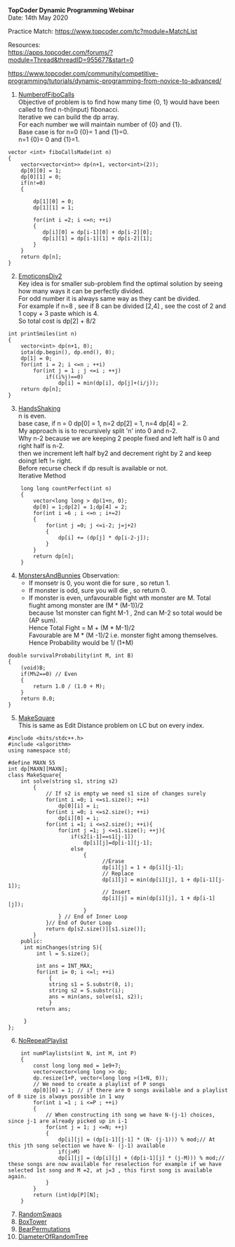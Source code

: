 **TopCoder Dynamic Programming Webinar**  
Date: 14th May 2020

Practice Match:
https://www.topcoder.com/tc?module=MatchList  

Resources:  
https://apps.topcoder.com/forums/?module=Thread&threadID=955677&start=0  

https://www.topcoder.com/community/competitive-programming/tutorials/dynamic-programming-from-novice-to-advanced/  

1. [NumberofFiboCalls](https://community.topcoder.com/stat?c=problem_statement&pm=2292&rd=10709)  
Objective of problem is to find how many time {0, 1} would have been called to find n-th(input) fibonacci.  
Iterative we can build the dp array.  
For each number we will maintain number of {0} and {1}.  
Base case is for n=0 {0}= 1 and {1}=0.  
n=1 {0}= 0 and {1}=1.  
```
vector <int> fiboCallsMade(int n)
{
 	vector<vector<int>> dp(n+1, vector<int>(2));
 	dp[0][0] = 1;
 	dp[0][1] = 0;
    if(n!=0)
    {

        dp[1][0] = 0;
        dp[1][1] = 1;

        for(int i =2; i <=n; ++i)
        {
           dp[i][0] = dp[i-1][0] + dp[i-2][0];
           dp[i][1] = dp[i-1][1] + dp[i-2][1];
        }
    }
    return dp[n];
}

```
2. [EmoticonsDiv2](https://community.topcoder.com/stat?c=problem_statement&pm=13041&rd=15845)  
Key idea is for smaller sub-problem find the optimal solution by seeing how many ways it can be perfectly divided.  
For odd number it is always same way as they cant be divided.  
For example if n=8 , see if 8 can be divided [2,4] , see the cost of 2 and 1 copy + 3 paste which is 4.  
So total cost is dp[2] + 8/2  
```
int printSmiles(int n)
{
    vector<int> dp(n+1, 0);
    iota(dp.begin(), dp.end(), 0);
    dp[1] = 0;
    for(int i = 2; i <=n ; ++i)
        for(int j = 1 ; j <=i ; ++j)
    		if((i%j)==0)
    			dp[i] = min(dp[i], dp[j]+(i/j));
    return dp[n];
}
````

3. [HandsShaking](https://community.topcoder.com/stat?c=problem_statement&pm=7868&rd=10777)  
n is even.  
base case, if n = 0 dp[0] = 1, n=2 dp[2] = 1, n=4 dp[4] = 2.  
My approach is is to recursively split 'n' into 0 and n-2.  
Why n-2 because we are keeping 2 people fixed and left half is 0 and right half is n-2.  
then we increment left half by2 and decrement right by 2 and keep doingt left != right.  
Before recurse check if dp result is available or not.  
Iterative Method  
```
	long long countPerfect(int n)
	{
		vector<long long > dp(1+n, 0);
		dp[0] = 1;dp[2] = 1;dp[4] = 2;
		for(int i =6 ; i <=n ; i+=2)
		{
			for(int j =0; j <=i-2; j=j+2)
			{
				dp[i] += (dp[j] * dp[i-2-j]);
			}
		}
		return dp[n];
	}

```


4. [MonstersAndBunnies](https://community.topcoder.com/stat?c=problem_statement&pm=8595&rd=12007)
Observation:  
   - If monsetr is 0, you wont die for sure , so retun 1.  
   - If monster is odd, sure you will die , so return 0.
   - If monster is even, unfavourable fight wth monster are M. Total fiught among monster are (M * (M-1))/2  
     because 1st monster can fight M-1 , 2nd can M-2 so total would be (AP sum).  
     Hence Total Fight  = M + (M * M-1)/2  
     Favourable are M * (M -1)/2  i.e. monster fight among themselves.  
     Hence Probability would be 1/ (1+M)
```
double survivalProbability(int M, int B)
{
    (void)B;
	if(M%2==0) // Even
	{
		return 1.0 / (1.0 + M);
	}
	return 0.0;
}
```
   
5. [MakeSquare](https://community.topcoder.com/stat?c=problem_statement&pm=8681&rd=14426)  
This is same as Edit Distance problem on LC but on every index.  
```
#include <bits/stdc++.h>
#include <algorithm>
using namespace std;

#define MAXN 55
int dp[MAXN][MAXN];
class MakeSquare{
    int solve(string s1, string s2)
        {
            // If s2 is empty we need s1 size of changes surely
        	for(int i =0; i <=s1.size(); ++i)
                dp[0][i] = i;
        	for(int i =0; i <=s2.size(); ++i)
                dp[i][0] = i;
            for(int i =1; i <=s2.size(); ++i){
                for(int j =1; j <=s1.size(); ++j){
                    if(s2[i-1]==s1[j-1])
                        dp[i][j]=dp[i-1][j-1];
                    else
                        {
                              //Erase
                              dp[i][j] = 1 + dp[i][j-1];
                              // Replace
                              dp[i][j] = min(dp[i][j], 1 + dp[i-1][j-1]);
                              // Insert                                
                              dp[i][j] = min(dp[i][j], 1 + dp[i-1][j]);
                        }
                } // End of Inner Loop
            }// End of Outer Loop
            return dp[s2.size()][s1.size()];
        }
    public:
     int minChanges(string S){
         int l = S.size();
         
         int ans = INT_MAX;
         for(int i= 0; i <=l; ++i)
             {
             string s1 = S.substr(0, i);
             string s2 = S.substr(i);
             ans = min(ans, solve(s1, s2));
             }
         return ans;
         
     }
};
```
6. [NoRepeatPlaylist](https://community.topcoder.com/stat?c=problem_statement&pm=11774&rd=14724)  
```
    int numPlaylists(int N, int M, int P)
    {
        const long long mod = 1e9+7;
        vector<vector<long long >> dp;
        dp.resize(1+P, vector<long long >(1+N, 0));
        // We need to create a playlist of P songs
        dp[0][0] = 1; // if there are 0 songs available and a playlist of 0 size is always possible in 1 way
        for(int i =1 ; i <=P ; ++i)
        {
            // When constructing ith song we have N-(j-1) choices, since j-1 are already picked up in i-1 
            for(int j = 1; j <=N; ++j)
            {
                dp[i][j] = (dp[i-1][j-1] * (N- (j-1))) % mod;// At this jth song selection we have N- (j-1) available
                if(j>M)
                dp[i][j] = (dp[i][j] + (dp[i-1][j] * (j-M))) % mod;// these songs are now available for reselection for example if we have selected 1st song and M =2, at j=3 , this first song is available again.
            }
        }
        return (int)dp[P][N];
    }
```
7. [RandomSwaps](https://community.topcoder.com/stat?c=problem_statement&pm=7289&rd=10662)  
8. [BoxTower](https://community.topcoder.com/stat?c=problem_statement&pm=6576&rd=9990)  
9. [BearPermutations](https://community.topcoder.com/stat?c=problem_statement&pm=14080&rd=16616)  
10. [DiameterOfRandomTree](https://community.topcoder.com/stat?c=problem_statement&pm=14102&rd=16627)  
